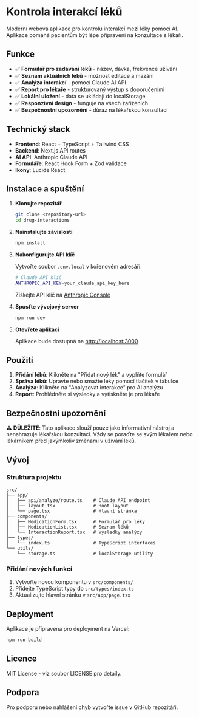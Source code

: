 # Kontrola interakcí léků

Moderní webová aplikace pro kontrolu interakcí mezi léky pomocí AI. Aplikace pomáhá pacientům být lépe připraveni na konzultace s lékaři.

## Funkce

- ✅ **Formulář pro zadávání léků** - název, dávka, frekvence užívání
- ✅ **Seznam aktuálních léků** - možnost editace a mazání
- ✅ **Analýza interakcí** - pomocí Claude AI API
- ✅ **Report pro lékaře** - strukturovaný výstup s doporučeními
- ✅ **Lokální uložení** - data se ukládají do localStorage
- ✅ **Responzivní design** - funguje na všech zařízeních
- ✅ **Bezpečnostní upozornění** - důraz na lékařskou konzultaci

## Technický stack

- **Frontend**: React + TypeScript + Tailwind CSS
- **Backend**: Next.js API routes
- **AI API**: Anthropic Claude API
- **Formuláře**: React Hook Form + Zod validace
- **Ikony**: Lucide React

## Instalace a spuštění

1. **Klonujte repozitář**
   ```bash
   git clone <repository-url>
   cd drug-interactions
   ```

2. **Nainstalujte závislosti**
   ```bash
   npm install
   ```

3. **Nakonfigurujte API klíč**
   
   Vytvořte soubor `.env.local` v kořenovém adresáři:
   ```bash
   # Claude API klíč
   ANTHROPIC_API_KEY=your_claude_api_key_here
   ```
   
   Získejte API klíč na [Anthropic Console](https://console.anthropic.com/)

4. **Spusťte vývojový server**
   ```bash
   npm run dev
   ```

5. **Otevřete aplikaci**
   
   Aplikace bude dostupná na [http://localhost:3000](http://localhost:3000)

## Použití

1. **Přidání léků**: Klikněte na "Přidat nový lék" a vyplňte formulář
2. **Správa léků**: Upravte nebo smažte léky pomocí tlačítek v tabulce
3. **Analýza**: Klikněte na "Analyzovat interakce" pro AI analýzu
4. **Report**: Prohlédněte si výsledky a vytiskněte je pro lékaře

## Bezpečnostní upozornění

⚠️ **DŮLEŽITÉ**: Tato aplikace slouží pouze jako informativní nástroj a nenahrazuje lékařskou konzultaci. Vždy se poraďte se svým lékařem nebo lékárníkem před jakýmkoliv změnami v užívání léků.

## Vývoj

### Struktura projektu

```
src/
├── app/
│   ├── api/analyze/route.ts    # Claude API endpoint
│   ├── layout.tsx              # Root layout
│   └── page.tsx                # Hlavní stránka
├── components/
│   ├── MedicationForm.tsx      # Formulář pro léky
│   ├── MedicationList.tsx      # Seznam léků
│   └── InteractionReport.tsx   # Výsledky analýzy
├── types/
│   └── index.ts                # TypeScript interfaces
└── utils/
    └── storage.ts              # localStorage utility
```

### Přidání nových funkcí

1. Vytvořte novou komponentu v `src/components/`
2. Přidejte TypeScript typy do `src/types/index.ts`
3. Aktualizujte hlavní stránku v `src/app/page.tsx`

## Deployment

Aplikace je připravena pro deployment na Vercel:

```bash
npm run build
```

## Licence

MIT License - viz soubor LICENSE pro detaily.

## Podpora

Pro podporu nebo nahlášení chyb vytvořte issue v GitHub repozitáři.
